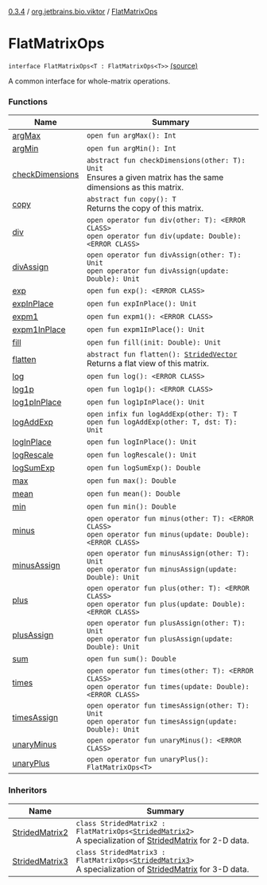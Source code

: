 [0.3.4](../../index.md) / [org.jetbrains.bio.viktor](../index.md) / [FlatMatrixOps](.)

# FlatMatrixOps

`interface FlatMatrixOps<T : FlatMatrixOps<T>>` [(source)](https://github.com/JetBrains-Research/viktor/blob/0.3.4/src/main/kotlin/org/jetbrains/bio/viktor/StridedMatrix.kt#L66)

A common interface for whole-matrix operations.

### Functions

| Name | Summary |
|---|---|
| [argMax](arg-max.md) | `open fun argMax(): Int` |
| [argMin](arg-min.md) | `open fun argMin(): Int` |
| [checkDimensions](check-dimensions.md) | `abstract fun checkDimensions(other: T): Unit`<br>Ensures a given matrix has the same dimensions as this matrix. |
| [copy](copy.md) | `abstract fun copy(): T`<br>Returns the copy of this matrix. |
| [div](div.md) | `open operator fun div(other: T): <ERROR CLASS>`<br>`open operator fun div(update: Double): <ERROR CLASS>` |
| [divAssign](div-assign.md) | `open operator fun divAssign(other: T): Unit`<br>`open operator fun divAssign(update: Double): Unit` |
| [exp](exp.md) | `open fun exp(): <ERROR CLASS>` |
| [expInPlace](exp-in-place.md) | `open fun expInPlace(): Unit` |
| [expm1](expm1.md) | `open fun expm1(): <ERROR CLASS>` |
| [expm1InPlace](expm1-in-place.md) | `open fun expm1InPlace(): Unit` |
| [fill](fill.md) | `open fun fill(init: Double): Unit` |
| [flatten](flatten.md) | `abstract fun flatten(): `[`StridedVector`](../-strided-vector/index.md)<br>Returns a flat view of this matrix. |
| [log](log.md) | `open fun log(): <ERROR CLASS>` |
| [log1p](log1p.md) | `open fun log1p(): <ERROR CLASS>` |
| [log1pInPlace](log1p-in-place.md) | `open fun log1pInPlace(): Unit` |
| [logAddExp](log-add-exp.md) | `open infix fun logAddExp(other: T): T`<br>`open fun logAddExp(other: T, dst: T): Unit` |
| [logInPlace](log-in-place.md) | `open fun logInPlace(): Unit` |
| [logRescale](log-rescale.md) | `open fun logRescale(): Unit` |
| [logSumExp](log-sum-exp.md) | `open fun logSumExp(): Double` |
| [max](max.md) | `open fun max(): Double` |
| [mean](mean.md) | `open fun mean(): Double` |
| [min](min.md) | `open fun min(): Double` |
| [minus](minus.md) | `open operator fun minus(other: T): <ERROR CLASS>`<br>`open operator fun minus(update: Double): <ERROR CLASS>` |
| [minusAssign](minus-assign.md) | `open operator fun minusAssign(other: T): Unit`<br>`open operator fun minusAssign(update: Double): Unit` |
| [plus](plus.md) | `open operator fun plus(other: T): <ERROR CLASS>`<br>`open operator fun plus(update: Double): <ERROR CLASS>` |
| [plusAssign](plus-assign.md) | `open operator fun plusAssign(other: T): Unit`<br>`open operator fun plusAssign(update: Double): Unit` |
| [sum](sum.md) | `open fun sum(): Double` |
| [times](times.md) | `open operator fun times(other: T): <ERROR CLASS>`<br>`open operator fun times(update: Double): <ERROR CLASS>` |
| [timesAssign](times-assign.md) | `open operator fun timesAssign(other: T): Unit`<br>`open operator fun timesAssign(update: Double): Unit` |
| [unaryMinus](unary-minus.md) | `open operator fun unaryMinus(): <ERROR CLASS>` |
| [unaryPlus](unary-plus.md) | `open operator fun unaryPlus(): FlatMatrixOps<T>` |

### Inheritors

| Name | Summary |
|---|---|
| [StridedMatrix2](../-strided-matrix2/index.md) | `class StridedMatrix2 : FlatMatrixOps<`[`StridedMatrix2`](../-strided-matrix2/index.md)`>`<br>A specialization of [StridedMatrix](../-strided-matrix/index.md) for 2-D data. |
| [StridedMatrix3](../-strided-matrix3/index.md) | `class StridedMatrix3 : FlatMatrixOps<`[`StridedMatrix3`](../-strided-matrix3/index.md)`>`<br>A specialization of [StridedMatrix](../-strided-matrix/index.md) for 3-D data. |
